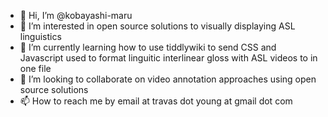 - 👋 Hi, I’m @kobayashi-maru
- 👀 I’m interested in open source solutions to visually displaying ASL linguistics
- 🌱 I’m currently learning how to use tiddlywiki to send CSS and Javascript used to format linguitic interlinear gloss with ASL videos to in one file
- 💞️ I’m looking to collaborate on video annotation approaches using open source solutions
- 📫 How to reach me by email at travas dot young at gmail dot com

<!---
kobayashi-maru/kobayashi-maru is a ✨ special ✨ repository because its `README.md` (this file) appears on your GitHub profile.
You can click the Preview link to take a look at your changes.
--->
